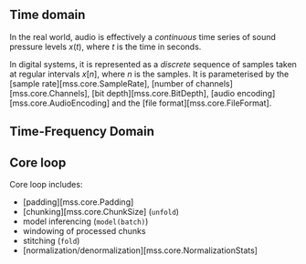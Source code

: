
## Time domain

In the real world, audio is effectively a *continuous* time series of sound pressure levels $x(t)$, where $t$ is the time in seconds.

In digital systems, it is represented as a *discrete* sequence of samples taken at regular intervals $x[n]$, where $n$ is the samples. It is parameterised by the [sample rate][mss.core.SampleRate], [number of channels][mss.core.Channels], [bit depth][mss.core.BitDepth], [audio encoding][mss.core.AudioEncoding] and the [file format][mss.core.FileFormat].

## Time-Frequency Domain


<!-- spectrogram, hop size, window function, fft size, bands, chunksize, padding, overlap. -->

## Core loop

Core loop includes:

- [padding][mss.core.Padding]
- [chunking][mss.core.ChunkSize] (`unfold`)
- model inferencing (`model(batch)`)
- windowing of processed chunks
- stitching (`fold`)
- [normalization/denormalization][mss.core.NormalizationStats]
